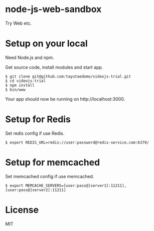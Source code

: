 # node-js-web-sandbox
Try Web etc.


# Setup on your local
Need Node.js and npm.

Get source code, install modules and start app.
```
$ git clone git@github.com:tayutaedomo/videojs-trial.git
$ cd videojs-trial
$ npm install
$ bin/www
```
Your app should now be running on http://localhost:3000.


# Setup for Redis
Set redis config if use Redis.
```
$ export REDIS_URL=redis://user:password@redis-service.com:6379/
```

# Setup for memcached
Set memcached config if use memcached.
```
$ export MEMCACHE_SERVERS=[user:pass@]server1[:11211],[user:pass@]server2[:11211]
```


# License
MIT

